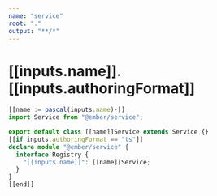 ```yaml
---
name: "service"
root: "."
output: "**/*"
---
```


# [[inputs.name]].[[inputs.authoringFormat]]

```ts
[[name := pascal(inputs.name)-]]
import Service from "@ember/service";

export default class [[name]]Service extends Service {}
[[if inputs.authoringFormat == "ts"]]
declare module "@ember/service" {
  interface Registry {
    "[[inputs.name]]": [[name]]Service;
  }
}
[[end]]
```
